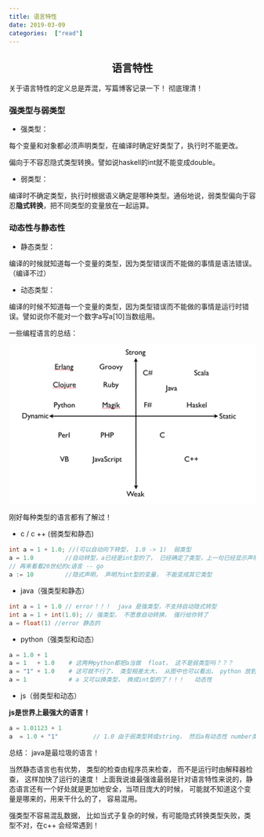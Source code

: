 ```yaml
---
title: 语言特性
date: 2019-03-09
categories:  ["read"]
---
```


## <center>语言特性</center>



关于语言特性的定义总是弄混，写篇博客记录一下！  彻底理清！



### 强类型与弱类型

- 强类型：

每个变量和对象都必须声明类型，在编译时确定好类型了，执行时不能更改。

偏向于不容忍隐式类型转换。譬如说haskell的int就不能变成double。

- 弱类型：

编译时不确定类型，执行时根据语义确定是哪种类型。通俗地说，弱类型偏向于容忍**隐式转换**，把不同类型的变量放在一起运算。



### 动态性与静态性

- 静态类型：

编译的时候就知道每一个变量的类型，因为类型错误而不能做的事情是语法错误。（编译不过）

- 动态类型：

编译的时候不知道每一个变量的类型，因为类型错误而不能做的事情是运行时错误。譬如说你不能对一个数字a写a[10]当数组用。



一些编程语言的总结：

![](https://raw.githubusercontent.com/Fierygit/picbed/master/f.png)

刚好每种类型的语言都有了解过！

- c / c ++  (弱类型和静态)

```c++
int a = 1 + 1.0; //(可以自动向下转型， 1.0 -> 1)  弱类型
a = 1.0         //自动转型，a已经是int型的了， 已经确定了类型，上一句已经显示声明了
// 再来看看20世纪的c语言 -- go
a := 10			//隐式声明， 声明为int型的变量， 不能变成其它类型
```

- java（强类型和静态）

```java
int a = 1 + 1.0 // error！！！  java 是强类型，不支持自动隐式转型
int a = 1 + int(1.0); // 强类型， 不愿意自动转换， 强行给你转了
a = float(1) //error 静态的
```

- python（强类型和动态）

```python
a = 1.0 + 1		
a = 1   + 1.0    # 这两种python都把a当做  float， 这不是弱类型吗？？？
a = "1" + 1.0    # 这可就不行了， 类型相差太大， 从图中也可以看出， python 放到了接近中线的地方
a = 1            # a 又可以换类型， 换成int型的了！！！   动态性
```

- js（弱类型和动态）

**js是世界上最强大的语言！**

```js
a = 1.01123 + 1   		
a  = 1.0 + "1"			// 1.0 由于弱类型转成string， 然后a有动态性 number类型转成string了	
```



总结： java是最垃圾的语言！



当然静态语言也有优势， 类型的检查由程序员来检查， 而不是运行时由解释器检查， 这样加快了运行的速度！ 上面我说谁最强谁最弱是针对语言特性来说的，静态语言还有一个好处就是更加地安全，当项目庞大的时候， 可能就不知道这个变量是哪来的，用来干什么的了， 容易混用。

强类型不容易混乱数据， 比如当式子复杂的时候，有可能隐式转换类型失败，类型不对，在c++ 会经常遇到！







